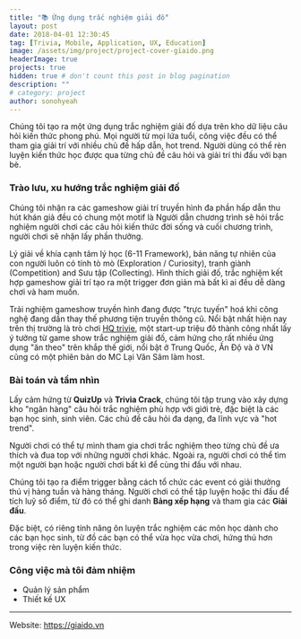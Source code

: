 ```yaml
---
title: "📚 Ứng dụng trắc nghiệm giải đố"
layout: post
date: 2018-04-01 12:30:45
tag: [Trivia, Mobile, Application, UX, Education]
image: /assets/img/project/project-cover-giaido.png
headerImage: true
projects: true
hidden: true # don't count this post in blog pagination
description: ""
# category: project
author: sonohyeah
---
```


Chúng tôi tạo ra một ứng dụng trắc nghiệm giải đố dựa trên kho dữ liệu câu hỏi kiến thức phong phú. Mọi người từ mọi lứa tuổi, công việc đều có thể tham gia giải trí với nhiều chủ đề hấp dẫn, hot trend. Người dùng có thể rèn luyện kiến thức học được qua từng chủ đề câu hỏi và giải trí thi đấu với bạn bè.

### Trào lưu, xu hướng trắc nghiệm giải đố
Chúng tôi nhận ra các gameshow giải trí truyền hình đa phần hấp dẫn thu hút khán giả đều có chung một motif là Người dẫn chương trình sẽ hỏi trắc nghiệm người chơi các câu hỏi kiến thức đời sống và cuối chương trình, người chơi sẽ nhận lấy phần thưởng.

Lý giải về khía cạnh tâm lý học (6-11 Framework), bản năng tự nhiên của con người luôn có tính tò mò (Exploration / Curiosity), tranh giành (Competition) and Sưu tập (Collecting). Hình thích giải đố, trắc nghiệm kết hợp gameshow giải trí tạo ra một trigger đơn giản mà bất kì ai đều dễ dàng chơi và ham muốn.

Trải nghiệm gameshow truyền hình đang được "trực tuyến" hoá khi công nghệ đang dần thay thế phương tiện truyền thông cũ. Nổi bật nhất hiện nay trên thị trường là trò chơi [HQ trivie](https://twitter.com/hqtrivia), một start-up triệu đô thành công nhất lấy ý tưởng từ game show trắc nghiệm giải đố, cảm hứng cho rất nhiều ứng dụng "ăn theo" trên khắp thế giới, nổi bật ở Trung Quốc, Ấn Độ và ở VN cũng có một phiên bản do MC Lại Văn Sâm làm host.

### Bài toán và tầm nhìn
Lấy cảm hứng từ **QuizUp** và **Trivia Crack**, chúng tôi tập trung vào xây dựng kho "ngân hàng" câu hỏi trắc nghiệm phù hợp với giới trẻ, đặc biệt là các bạn học sinh, sinh viên. Các chủ đề câu hỏi đa dạng, đa lĩnh vực và "hot trend".

Người chơi có thể tự mình tham gia chơi trắc nghiệm theo từng chủ đề ưa thích và đua top với những người chơi khác. Ngoài ra, người chơi có thể tìm một người bạn hoặc người chơi bất kì để cùng thi đấu với nhau.

Chúng tôi tạo ra điểm trigger bằng cách tổ chức các event có giải thưởng thú vị hàng tuần và hàng tháng. Người chơi có thể tập luyện hoặc thi đấu để tích luỹ số điểm, từ đó có thể ghi danh **Bảng xếp hạng** và tham gia các **Giải đấu**.

Đặc biệt, có riêng tính năng ôn luyện trắc nghiệm các môn học dành cho các bạn học sinh, từ đồ các bạn có thể vừa học vừa chơi, hứng thú hơn trong việc rèn luyện kiến thức.

### Công việc mà tôi đảm nhiệm
- Quản lý sản phẩm
- Thiết kế UX

---

Website: https://giaido.vn



